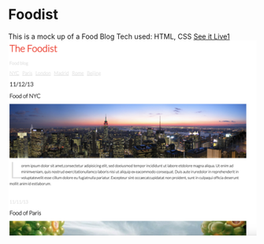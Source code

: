 # Foodist
 This is a mock up of a Food Blog
 Tech used: HTML, CSS
 [See it Live1](https://friendly-murdock-fec51b.netlify.app/)
 ![Blog](food.png)
 
